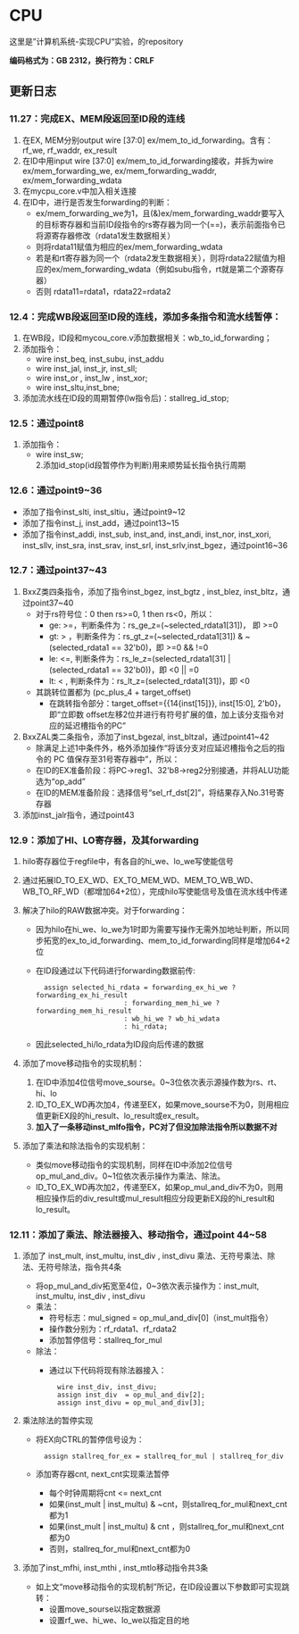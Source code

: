 # CPU
 这里是”计算机系统-实现CPU“实验，的repository

**编码格式为：GB 2312，换行符为：CRLF**

## 更新日志
### 11.27：完成EX、MEM段返回至ID段的连线
1. 在EX, MEM分别output wire [37:0] ex/mem_to_id_forwarding。含有：rf_we, rf_waddr, ex_result
2. 在ID中用input wire [37:0] ex/mem_to_id_forwarding接收，并拆为wire ex/mem_forwarding_we, ex/mem_forwarding_waddr, ex/mem_forwarding_wdata
3. 在mycpu_core.v中加入相关连接
4. 在ID中，进行是否发生forwarding的判断：
    * ex/mem_forwarding_we为1，且(&)ex/mem_forwarding_waddr要写入的目标寄存器和当前ID段指令的rs寄存器为同一个(==)，表示前面指令已将源寄存器修改（rdata1发生数据相关）
    * 则将rdata11赋值为相应的ex/mem_forwarding_wdata
    * 若是和rt寄存器为同一个（rdata2发生数据相关），则将rdata22赋值为相应的ex/mem_forwarding_wdata（例如subu指令，rt就是第二个源寄存器）
    * 否则 rdata11=rdata1，rdata22=rdata2

### 12.4：完成WB段返回至ID段的连线，添加多条指令和流水线暂停：
1. 在WB段，ID段和mycou_core.v添加数据相关：wb_to_id_forwarding；
2. 添加指令：
    * wire inst_beq, inst_subu, inst_addu
    * wire inst_jal, inst_jr,   inst_sll;
    * wire inst_or , inst_lw ,  inst_xor;  
    * wire inst_sltu,inst_bne;
3. 添加流水线在ID段的周期暂停(lw指令后)：stallreg_id_stop;

### 12.5：通过point8
1. 添加指令：
    * wire inst_sw;  
2.添加id_stop(id段暂停作为判断)用来顺势延长指令执行周期

### 12.6：通过point9~36
* 添加了指令inst_slti, inst_sltiu，通过point9~12
* 添加了指令inst_j, inst_add，通过point13~15
* 添加了指令inst_addi, inst_sub, inst_and, inst_andi, inst_nor, inst_xori, inst_sllv, inst_sra, inst_srav, inst_srl, inst_srlv,inst_bgez，通过point16~36

### 12.7：通过point37~43
1. BxxZ类四条指令，添加了指令inst_bgez, inst_bgtz , inst_blez, inst_bltz，通过point37~40
    * 对于rs符号位：0 then rs>=0, 1 then rs<0，所以：
        + ge: >=，判断条件为：rs_ge_z=(~selected_rdata1[31])， 即 >=0
        + gt: > ，判断条件为：rs_gt_z=(~selected_rdata1[31]) & ~(selected_rdata1 == 32'b0)，即 >=0 && !=0
        + le: <=, 判断条件为：rs_le_z=(selected_rdata1[31] | (selected_rdata1 == 32'b0))，即 <0 || =0
        + lt: < , 判断条件为：rs_lt_z=(selected_rdata1[31])，即 <0
    * 其跳转位置都为 (pc_plus_4 + target_offset)
        + 在跳转指令部分：target_offset={{14{inst[15]}}, inst[15:0], 2'b0}，即“立即数 offset左移2位并进行有符号扩展的值，加上该分支指令对应的延迟槽指令的PC”
2. BxxZAL类二条指令，添加了inst_bgezal, inst_bltzal，通过point41~42
    * 除满足上述1中条件外，格外添加操作“将该分支对应延迟槽指令之后的指令的 PC 值保存至31号寄存器中”，所以：
    * 在ID的EX准备阶段：将PC->reg1、32'b8->reg2分别接通，并将ALU功能选为“op_add”
    * 在ID的MEM准备阶段：选择信号“sel_rf_dst[2]”，将结果存入No.31号寄存器
3. 添加inst_jalr指令，通过point43

### 12.9：添加了HI、LO寄存器，及其forwarding
1. hilo寄存器位于regfile中，有各自的hi_we、lo_we写使能信号
2. 通过拓展ID_TO_EX_WD、EX_TO_MEM_WD、MEM_TO_WB_WD、WB_TO_RF_WD（都增加64+2位），完成hilo写使能信号及值在流水线中传递
3. 解决了hilo的RAW数据冲突。对于forwarding：
    + 因为hilo在hi_we、lo_we为1时即为需要写操作无需外加地址判断，所以同步拓宽的ex_to_id_forwarding、mem_to_id_forwarding同样是增加64+2位
    + 在ID段通过以下代码进行forwarding数据前传:
    
            assign selected_hi_rdata = forwarding_ex_hi_we ? forwarding_ex_hi_result
                                : forwarding_mem_hi_we ? forwarding_mem_hi_result
                                : wb_hi_we ? wb_hi_wdata
                                : hi_rdata;
    + 因此selected_hi/lo_rdata为ID段向后传递的数据

4. 添加了move移动指令的实现机制：
    1. 在ID中添加4位信号move_sourse。0~3位依次表示源操作数为rs、rt、hi、lo
    2. ID_TO_EX_WD再次加4，传递至EX，如果move_sourse不为0，则用相应值更新EX段的hi_result、lo_result或ex_result。
    3. **加入了一条移动inst_mlfo指令，PC对了但没加除法指令所以数据不对**
    
5. 添加了乘法和除法指令的实现机制：
    + 类似move移动指令的实现机制，同样在ID中添加2位信号op_mul_and_div。0~1位依次表示操作为乘法、除法。
    + ID_TO_EX_WD再次加2，传递至EX，如果op_mul_and_div不为0，则用相应操作后的div_result或mul_result相应分段更新EX段的hi_result和lo_result。

### 12.11：添加了乘法、除法器接入、移动指令，通过point 44~58
1. 添加了 inst_mult, inst_multu, inst_div , inst_divu 乘法、无符号乘法、除法、无符号除法，指令共4条
    * 将op_mul_and_div拓宽至4位，0~3依次表示操作为：inst_mult, inst_multu, inst_div , inst_divu
    * 乘法：
        * 符号标志：mul_signed = op_mul_and_div[0]（inst_mult指令）
        * 操作数分别为：rf_rdata1、rf_rdata2
        * 添加暂停信号：stallreq_for_mul
    * 除法：
        * 通过以下代码将现有除法器接入：

                wire inst_div, inst_divu;
                assign inst_div  = op_mul_and_div[2];
                assign inst_divu = op_mul_and_div[3];

2. 乘法除法的暂停实现
    * 将EX向CTRL的暂停信号设为：

            assign stallreq_for_ex = stallreq_for_mul | stallreq_for_div
    * 添加寄存器cnt, next_cnt实现乘法暂停
        * 每个时钟周期将cnt <= next_cnt
        * 如果(inst_mult | inst_multu) & ~cnt，则stallreq_for_mul和next_cnt都为1
        * 如果(inst_mult | inst_multu) & cnt ，则stallreq_for_mul和next_cnt都为0
        * 否则，stallreq_for_mul和next_cnt都为0

3. 添加了inst_mfhi, inst_mthi , inst_mtlo移动指令共3条
    * 如上文“move移动指令的实现机制”所记，在ID段设置以下参数即可实现跳转：
        * 设置move_sourse以指定数据源
        * 设置rf_we、hi_we、lo_we以指定目的地
